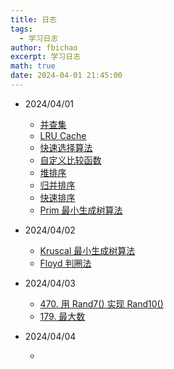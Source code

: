 ```yaml
---
title: 日志
tags:
  - 学习日志
author: fbichao
excerpt: 学习日志
math: true
date: 2024-04-01 21:45:00
---
```


- 2024/04/01
    - [并查集](https://algo.itcharge.cn/07.Tree/05.Union-Find/01.Union-Find/)
    - [LRU Cache](https://leetcode.cn/problems/lru-cache/description/)
    - [快速选择算法](https://leetcode.cn/problems/kth-largest-element-in-an-array/description/)
    - [自定义比较函数](https://blog.csdn.net/m0_51661400/article/details/134814297)
    - [堆排序](https://leetcode.cn/problems/sort-an-array/description/)
    - [归并排序](https://leetcode.cn/problems/sort-an-array/description/)
    - [快速排序](https://leetcode.cn/problems/sort-an-array/description/)
    - [Prim 最小生成树算法](https://www.bilibili.com/video/BV1A5411M7zc/?spm_id_from=333.788&vd_source=6b7318e67e39b5bafca0bdf81fef061f)


- 2024/04/02
    - [Kruscal 最小生成树算法](https://www.bilibili.com/video/BV1Sv411V781/?spm_id_from=333.788&vd_source=6b7318e67e39b5bafca0bdf81fef061f)
    - [Floyd 判圈法](https://blog.csdn.net/qq_45928520/article/details/118787532)

- 2024/04/03
    - [470. 用 Rand7() 实现 Rand10()](https://leetcode.cn/problems/implement-rand10-using-rand7/description/)
    - [179. 最大数](https://leetcode.cn/problems/largest-number/description/)

- 2024/04/04
    - []()


